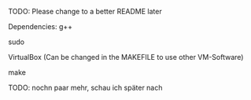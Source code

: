 TODO: Please change to a better README later


Dependencies:
g++

sudo

VirtualBox    (Can be changed in the MAKEFILE to use other VM-Software)

make

TODO: nochn paar mehr, schau ich später nach
